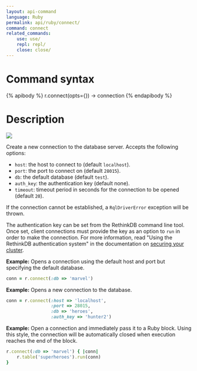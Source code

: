 ```yaml
---
layout: api-command
language: Ruby
permalink: api/ruby/connect/
command: connect
related_commands:
    use: use/
    repl: repl/
    close: close/
---
```



# Command syntax #

{% apibody %}
r.connect(opts={}) &rarr; connection
{% endapibody %}

# Description #

<img src="/assets/images/docs/api_illustrations/connect_ruby.png" class="api_command_illustration" />

Create a new connection to the database server.  Accepts the following
options:

- `host`: the host to connect to (default `localhost`).
- `port`: the port to connect on (default `28015`).
- `db`: the default database (default `test`).
- `auth_key`: the authentication key (default none).
- `timeout`: timeout period in seconds for the connection to be opened (default `20`).

If the connection cannot be established, a `RqlDriverError` exception will be thrown.

The authentication key can be set from the RethinkDB command line tool. Once set, client connections must provide the key as an option to `run` in order to make the connection. For more information, read "Using the RethinkDB authentication system" in the documentation on [securing your cluster](http://rethinkdb.com/docs/security/).

__Example:__ Opens a connection using the default host and port but specifying the default database.

```rb
conn = r.connect(:db => 'marvel')
```

__Example:__ Opens a new connection to the database.

```rb
conn = r.connect(:host => 'localhost',
                 :port => 28015,
                 :db => 'heroes',
                 :auth_key => 'hunter2')
```

__Example:__ Open a connection and immediately pass it to a Ruby block. Using this style, the connection will be automatically closed when execution reaches the end of the block.

```rb
r.connect(:db => 'marvel') { |conn|
    r.table('superheroes').run(conn)
}
```
